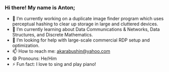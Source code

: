 ### Hi there! My name is Anton;
- 🔭 I’m currently working on a duplicate image finder program which uses perceptual hashing to clear up storage in large and cluttered devices.
- 🌱 I’m currently learning about Data Communications & Networks, Data Structures, and Discrete Mathematics.
- 🤔 I’m looking for help with large-scale commercial RDP setup and optimization.
- 📫 How to reach me: akarabushin@yahoo.com
- 😄 Pronouns: He/Him
- ⚡ Fun fact: I love to sing and play piano!
